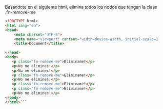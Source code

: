 Basandote en el siguiente html, elimina todos los nodos que tengan la clase .fn-remove-me

```html
<!DOCTYPE html>
<html lang="en">
<head>
    <meta charset="UTF-8">
    <meta name="viewport" content="width=device-width, initial-scale=1.0">
    <title>Document</title>
    
</head>
<body>
   <p class="fn-remove-me">Eliminame!</p>
   <p>No me elimines!</p>
   <p>No me elimines!</p>
   <p class="fn-remove-me">Eliminame!</p>
   <p>No me elimines!</p>
   <p class="fn-remove-me">Eliminame!</p>
   <p class="fn-remove-me">Eliminame!</p>
   <p>No me elimines!</p>
</body>
</html>```